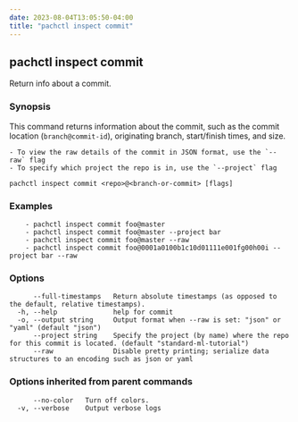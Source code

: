 ```yaml
---
date: 2023-08-04T13:05:50-04:00
title: "pachctl inspect commit"
---
```


## pachctl inspect commit

Return info about a commit.

### Synopsis

This command returns information about the commit, such as the commit location (`branch@commit-id`), originating branch, start/finish times, and size. 

	- To view the raw details of the commit in JSON format, use the `--raw` flag 
	- To specify which project the repo is in, use the `--project` flag 


```
pachctl inspect commit <repo>@<branch-or-commit> [flags]
```

### Examples

```
	- pachctl inspect commit foo@master 
	- pachctl inspect commit foo@master --project bar 
	- pachctl inspect commit foo@master --raw 
	- pachctl inspect commit foo@0001a0100b1c10d01111e001fg00h00i --project bar --raw 

```

### Options

```
      --full-timestamps   Return absolute timestamps (as opposed to the default, relative timestamps).
  -h, --help              help for commit
  -o, --output string     Output format when --raw is set: "json" or "yaml" (default "json")
      --project string    Specify the project (by name) where the repo for this commit is located. (default "standard-ml-tutorial")
      --raw               Disable pretty printing; serialize data structures to an encoding such as json or yaml
```

### Options inherited from parent commands

```
      --no-color   Turn off colors.
  -v, --verbose    Output verbose logs
```

